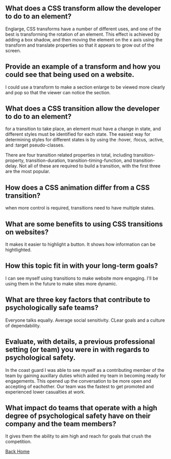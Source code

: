 ## What does a CSS transform allow the developer to do to an element?
Englarge, CSS transforms have a number of different uses, and one of the best is transforming the rotation of an element. This effect is achieved by adding a box shadow, and then moving the element on the x axis using the transform and translate properties so that it appears to grow out of the screen.

## Provide an example of a transform and how you could see that being used on a website.
I could use a transform to make a section enlarge to be viewed more clearly and pop so that the viewer can notice the section.


## What does a CSS transition allow the developer to do to an element?
for a transition to take place, an element must have a change in state, and different styles must be identified for each state. The easiest way for determining styles for different states is by using the :hover, :focus, :active, and :target pseudo-classes.

There are four transition related properties in total, including transition-property, transition-duration, transition-timing-function, and transition-delay. Not all of these are required to build a transition, with the first three are the most popular.

## How does a CSS animation differ from a CSS transition?
when more control is required, transitions need to have multiple states.

## What are some benefits to using CSS transitions on websites?
It makes it easier to highlight a button.
It shows how information can be hightlighted.

## How this topic fit in with your long-term goals?
I can see myself using transitions to make website more engaging. I'll be using them in the future to make sites more dynamic.

## What are three key factors that contribute to psychologically safe teams?
Everyone talks equally. Average social sensitivity. CLear goals and a culture of dependability. 


## Evaluate, with details, a previous professional setting (or team) you were in with regards to psychological safety.
In the coast guard I was able to see myself as a contributing member of the team by gaining auxillary duties which aided my team in becoming ready for engagements. This opened up the conversation to be more open and accepting of eachother. Our team was the fastest to get promoted and experienced lower casualties at work.


## What impact do teams that operate with a high degree of psychological safety have on their company and the team members?
It gives them the ability to aim high and reach for goals that crush the competition.


[Back Home](../reading-notes/README.md)